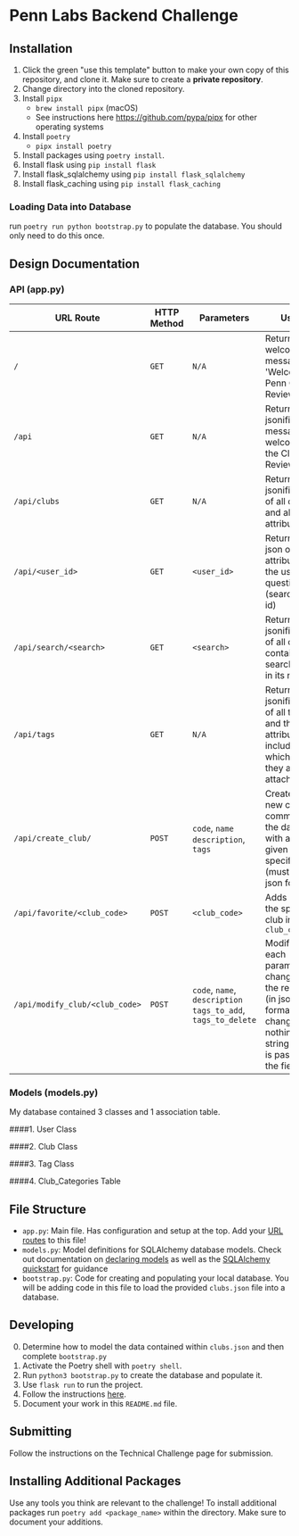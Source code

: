 # Penn Labs Backend Challenge

## Installation

1. Click the green "use this template" button to make your own copy of this repository, and clone it. Make sure to create a **private repository**.
2. Change directory into the cloned repository.
3. Install `pipx`
   - `brew install pipx` (macOS)
   - See instructions here https://github.com/pypa/pipx for other operating systems
4. Install `poetry`
   - `pipx install poetry`
5. Install packages using `poetry install`.
6. Install flask using `pip install flask`
7. Install flask_sqlalchemy using `pip install flask_sqlalchemy`
8. Install flask_caching using `pip install flask_caching`

### Loading Data into Database
run `poetry run python bootstrap.py` to populate the database. You should only need to do this once. 

## Design Documentation

### API (app.py)
| URL Route                | HTTP Method | Parameters         | Usage                                                                     |
| ------------------------ | ----------- | ----------    | --------------------------------------------------------------------      |
| `/`                      | `GET`       | `N/A`         | Returns a welcome message: 'Welcome to Penn Club Review!'                 |
| `/api`                   | `GET`       | `N/A`         | Returns a jsonified message welcoming to the Club Review api              | 
| `/api/clubs`             | `GET`       | `N/A`         | Returns a jsonified list of all clubs and all their attributes            |
| `/api/<user_id>`         | `GET`       | `<user_id>`  | Returns a json of the attributes of the user in question (searched by id) |    
| `/api/search/<search>`   | `GET`       | `<search>`    | Returns a jsonified list of all clubs containing search string in its name |
| `/api/tags`              | `GET`       | `N/A`         | Returns a jsonified list of all tags and their attributes, including which clubs they are attached to |
| `/api/create_club/`      | `POST`      | `code`, `name` <br>`description`, `tags` | Creates a new club and commits it to the database with all the given specifications (must be in json format)
| `/api/favorite/<club_code>` | `POST`     | `<club_code>` | Adds a like to the specified club in `club_code` | 
| `/api/modify_club/<club_code>` | `POST`  | `code`, `name`, `description` <br> `tags_to_add`, `tags_to_delete` | Modifies each parameter changed by the request (in json format), changes nothing if the string "N/A" is passed into the field| 



### Models (models.py)
My database contained 3 classes and 1 association table. 

####1. User Class

####2. Club Class

####3. Tag Class

####4. Club_Categories Table


## File Structure

- `app.py`: Main file. Has configuration and setup at the top. Add your [URL routes](https://flask.palletsprojects.com/en/1.1.x/quickstart/#routing) to this file!
- `models.py`: Model definitions for SQLAlchemy database models. Check out documentation on [declaring models](https://flask-sqlalchemy.palletsprojects.com/en/2.x/models/) as well as the [SQLAlchemy quickstart](https://flask-sqlalchemy.palletsprojects.com/en/2.x/quickstart/#quickstart) for guidance
- `bootstrap.py`: Code for creating and populating your local database. You will be adding code in this file to load the provided `clubs.json` file into a database.

## Developing

0. Determine how to model the data contained within `clubs.json` and then complete `bootstrap.py`
1. Activate the Poetry shell with `poetry shell`.
2. Run `python3 bootstrap.py` to create the database and populate it.
3. Use `flask run` to run the project.
4. Follow the instructions [here](https://www.notion.so/pennlabs/Backend-Challenge-862656cb8b7048db95aaa4e2935b77e5).
5. Document your work in this `README.md` file.

## Submitting

Follow the instructions on the Technical Challenge page for submission.

## Installing Additional Packages

Use any tools you think are relevant to the challenge! To install additional packages
run `poetry add <package_name>` within the directory. Make sure to document your additions.
